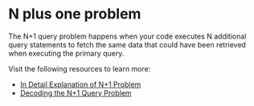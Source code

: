 # N plus one problem

The N+1 query problem happens when your code executes N additional query statements to fetch the same data that could have been retrieved when executing the primary query.

Visit the following resources to learn more:

- [In Detail Explanation of N+1 Problem](https://medium.com/doctolib/understanding-and-fixing-n-1-query-30623109fe89)
- [Decoding the N+1 Query Problem](https://dev.to/hlexnc/decoding-the-n1-query-problem-2iil)